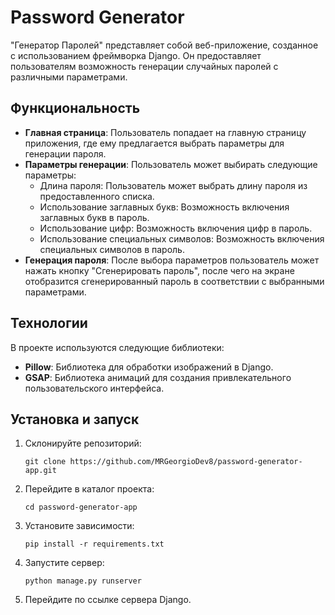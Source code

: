 # Password Generator

"Генератор Паролей" представляет собой веб-приложение, созданное с использованием фреймворка Django. Он предоставляет пользователям возможность генерации случайных паролей с различными параметрами.

## Функциональность

- **Главная страница**: Пользователь попадает на главную страницу приложения, где ему предлагается выбрать параметры для генерации пароля.
- **Параметры генерации**: Пользователь может выбирать следующие параметры:
  - Длина пароля: Пользователь может выбрать длину пароля из предоставленного списка.
  - Использование заглавных букв: Возможность включения заглавных букв в пароль.
  - Использование цифр: Возможность включения цифр в пароль.
  - Использование специальных символов: Возможность включения специальных символов в пароль.
- **Генерация пароля**: После выбора параметров пользователь может нажать кнопку "Сгенерировать пароль", после чего на экране отобразится сгенерированный пароль в соответствии с выбранными параметрами.

## Технологии

В проекте используются следующие библиотеки:

- **Pillow**: Библиотека для обработки изображений в Django.
- **GSAP**: Библиотека анимаций для создания привлекательного пользовательского интерфейса.


## Установка и запуск

1. Склонируйте репозиторий:

    ```
    git clone https://github.com/MRGeorgioDev8/password-generator-app.git
    ```

2. Перейдите в каталог проекта:

    ```
    cd password-generator-app
    ```

3. Установите зависимости:

    ```
    pip install -r requirements.txt
    ```

4. Запустите сервер:

    ```
    python manage.py runserver
    ```

5. Перейдите по ссылке сервера Django.